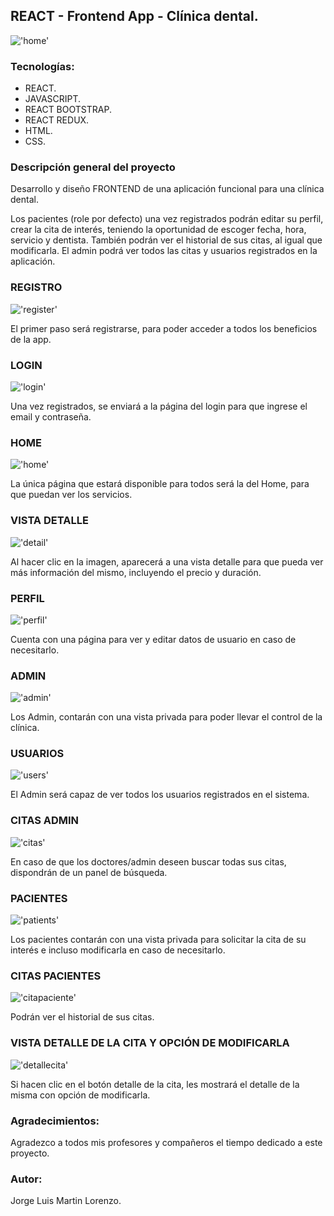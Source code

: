 ## REACT - Frontend App - Clínica dental.

!['home'](./img/home.png)

### Tecnologías:

+ REACT.
+ JAVASCRIPT.
+ REACT BOOTSTRAP.
+ REACT REDUX.
+ HTML.
+ CSS.

### Descripción general del proyecto 

Desarrollo y diseño FRONTEND de una aplicación funcional para una clínica dental.

Los pacientes (role por defecto) una vez registrados podrán editar su perfil, crear la cita de interés, teniendo la oportunidad de escoger fecha, hora, servicio y dentista. También podrán ver el historial de sus citas, al igual que modificarla. El admin podrá ver todos las citas y usuarios registrados en la aplicación.

### REGISTRO

!['register'](./img/register.png)

El primer paso será registrarse, para poder acceder a todos los beneficios de la app.

### LOGIN

!['login'](./img/login.png)

Una vez registrados, se enviará a la página del login para que ingrese el email y contraseña.

### HOME

!['home'](./img/home.png)

La única página que estará disponible para todos será la del Home, para que puedan ver los servicios.

### VISTA DETALLE

!['detail'](./img/detail.png)

Al hacer clic en la imagen, aparecerá a una vista detalle para que pueda ver más información del mismo, incluyendo el precio y duración.

### PERFIL

!['perfil'](./img/perfil.png)

Cuenta con una página para ver y editar datos de usuario en caso de necesitarlo.

### ADMIN

!['admin'](./img/admin.png)

Los Admin, contarán con una vista privada para poder llevar el control de la clínica.

### USUARIOS

!['users'](./img/users.png)

El Admin será capaz de ver todos los usuarios registrados en el sistema.

### CITAS ADMIN

!['citas'](./img/citas.png)

En caso de que los doctores/admin deseen buscar todas sus citas, dispondrán de un panel de búsqueda.

### PACIENTES

!['patients'](./img/patients.png)

Los pacientes contarán con una vista privada para solicitar la cita de su interés e incluso modificarla en caso de necesitarlo.

### CITAS PACIENTES

!['citapaciente'](./img/citapaciente.png)

Podrán ver el historial de sus citas.

### VISTA DETALLE DE LA CITA Y OPCIÓN DE MODIFICARLA

!['detallecita'](./img/detallecita.png)

Si hacen clic en el botón detalle de la cita, les mostrará el detalle de la misma con opción de modificarla.

### Agradecimientos:

Agradezco a todos mis profesores y compañeros el tiempo dedicado a este proyecto.

### Autor:

Jorge Luis Martin Lorenzo.
